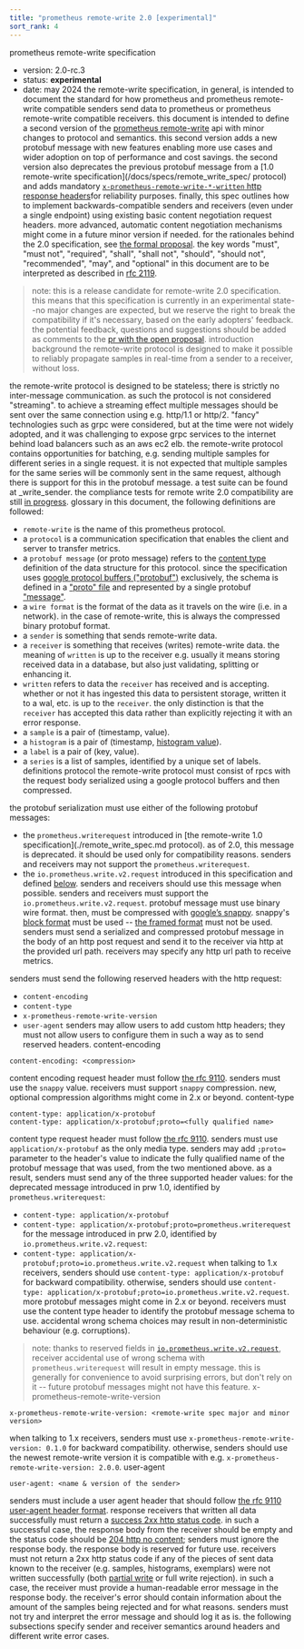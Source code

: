 ```yaml
---
title: "prometheus remote-write 2.0 [experimental]"
sort_rank: 4
---
```

prometheus remote-write specification
* version: 2.0-rc.3
* status: **experimental**
* date: may 2024
the remote-write specification, in general, is intended to document the standard for how prometheus and prometheus remote-write compatible senders send data to prometheus or prometheus remote-write compatible receivers.
this document is intended to define a second version of the [prometheus remote-write](./remote_write_spec.md) api with minor changes to protocol and semantics. this second version adds a new protobuf message with new features enabling more use cases and wider adoption on top of performance and cost savings. the second version also deprecates the previous protobuf message from a [1.0 remote-write specification](/docs/specs/remote_write_spec/
protocol) and adds mandatory [`x-prometheus-remote-write-*-written` http response headers](
required-written-response-headers)for reliability purposes. finally, this spec outlines how to implement backwards-compatible senders and receivers (even under a single endpoint) using existing basic content negotiation request headers. more advanced, automatic content negotiation mechanisms might come in a future minor version if needed. for the rationales behind the 2.0 specification, see [the formal proposal]().
the key words "must", "must not", "required", "shall", "shall not", "should", "should not", "recommended",  "may", and "optional" in this document are to be interpreted as described in [rfc 2119]().
> note: this is a release candidate for remote-write 2.0 specification. this means that this specification is currently in an experimental state--no major changes are expected, but we reserve the right to break the compatibility if it's necessary, based on the early adopters' feedback. the potential feedback, questions and suggestions should be added as comments to the [pr with the open proposal]().
introduction
background
the remote-write protocol is designed to make it possible to reliably propagate samples in real-time from a sender to a receiver, without loss.
<!---
for the detailed rationales behind each 2.0 remote-write decision, see: _remote-write-20.md
-->
the remote-write protocol is designed to be stateless; there is strictly no inter-message communication. as such the protocol is not considered "streaming". to achieve a streaming effect multiple messages should be sent over the same connection using e.g. http/1.1 or http/2. "fancy" technologies such as grpc were considered, but at the time were not widely adopted, and it was challenging to expose grpc services to the internet behind load balancers such as an aws ec2 elb.
the remote-write protocol contains opportunities for batching, e.g. sending multiple samples for different series in a single request. it is not expected that multiple samples for the same series will be commonly sent in the same request, although there is support for this in the protobuf message.
a test suite can be found at _write_sender. the compliance tests for remote write 2.0 compatibility are still [in progress]().
glossary
in this document, the following definitions are followed:
* `remote-write` is the name of this prometheus protocol.
* a `protocol` is a communication specification that enables the client and server to transfer metrics.
* a `protobuf message` (or proto message) refers to the [content type](
name-content-type) definition of the data structure for this protocol. since the specification uses [google protocol buffers ("protobuf")]() exclusively, the schema is defined in a ["proto" file]() and represented by a single protobuf ["message"](
simple).
* a `wire format` is the format of the data as it travels on the wire (i.e. in a network). in the case of remote-write, this is always the compressed binary protobuf format.
* a `sender` is something that sends remote-write data.
* a `receiver` is something that receives (writes) remote-write data. the meaning of `written` is up to the receiver e.g. usually it means storing received data in a database, but also just validating, splitting or enhancing it.
* `written` refers to data the `receiver` has received and is accepting. whether or not it has ingested this data to persistent storage, written it to a wal, etc. is up to the `receiver`. the only distinction is that the `receiver` has accepted this data rather than explicitly rejecting it with an error response.
* a `sample` is a pair of (timestamp, value).
* a `histogram` is a pair of (timestamp, [histogram value](_histograms.md)).
* a `label` is a pair of (key, value).
* a `series` is a list of samples, identified by a unique set of labels.
definitions
protocol
the remote-write protocol must consist of rpcs with the request body serialized using a google protocol buffers and then compressed.
<!---
rationales: _remote-write-20.md
a-new-protobuf-message-identified-by-fully-qualified-name-old-one-deprecated
-->
the protobuf serialization must use either of the following protobuf messages:
* the `prometheus.writerequest` introduced in [the remote-write 1.0 specification](./remote_write_spec.md
protocol). as of 2.0, this message is deprecated. it should be used only for compatibility reasons. senders and receivers may not support the `prometheus.writerequest`.
* the `io.prometheus.write.v2.request` introduced in this specification and defined [below](
protobuf-message). senders and receivers should use this message when possible. senders and receivers must support the `io.prometheus.write.v2.request`.
protobuf message must use binary wire format. then, must be compressed with [google’s snappy](). snappy's [block format](_description.txt) must be used -- [the framed format](_format.txt) must not be used.
senders must send a serialized and compressed protobuf message in the body of an http post request and send it to the receiver via http at the provided url path. receivers may specify any http url path to receive metrics.
<!---
rationales: _remote-write-20.md
basic-content-negotiation-built-on-what-we-have
-->
senders must send the following reserved headers with the http request:
- `content-encoding`
- `content-type`
- `x-prometheus-remote-write-version`
- `user-agent`
senders may allow users to add custom http headers; they must not allow users to configure them in such a way as to send reserved headers.
content-encoding
```
content-encoding: <compression>
```
<!---
rationales: _remote-write-20.md
no-new-compression-added--yet-
-->
content encoding request header must follow [the rfc 9110](
name-content-encoding). senders must use the `snappy` value. receivers must support `snappy` compression. new, optional compression algorithms might come in 2.x or beyond.
content-type
```
content-type: application/x-protobuf
content-type: application/x-protobuf;proto=<fully qualified name>
```
content type request header must follow [the rfc 9110](
name-content-type). senders must use `application/x-protobuf` as the only media type. senders may add `;proto=` parameter to the header's value to indicate the fully qualified name of the protobuf message that was used, from the two mentioned above. as a result, senders must send any of the three supported header values:
for the deprecated message introduced in prw 1.0, identified by `prometheus.writerequest`:
* `content-type: application/x-protobuf`
* `content-type: application/x-protobuf;proto=prometheus.writerequest`
for the message introduced in prw 2.0, identified by `io.prometheus.write.v2.request`:
* `content-type: application/x-protobuf;proto=io.prometheus.write.v2.request`
when talking to 1.x receivers, senders should use `content-type: application/x-protobuf` for backward compatibility. otherwise, senders should use `content-type: application/x-protobuf;proto=io.prometheus.write.v2.request`. more protobuf messages might come in 2.x or beyond.
receivers must use the content type header to identify the protobuf message schema to use. accidental wrong schema choices may result in non-deterministic behaviour (e.g. corruptions).
> note: thanks to reserved fields in [`io.prometheus.write.v2.request`](
protobuf-message), receiver accidental use of wrong schema with `prometheus.writerequest` will result in empty message. this is generally for convenience to avoid surprising errors, but don't rely on it -- future protobuf messages might not have this feature.
x-prometheus-remote-write-version
```
x-prometheus-remote-write-version: <remote-write spec major and minor version>
```
when talking to 1.x receivers, senders must use `x-prometheus-remote-write-version: 0.1.0` for backward compatibility. otherwise, senders should use the newest remote-write version it is compatible with e.g. `x-prometheus-remote-write-version: 2.0.0`.
user-agent
```
user-agent: <name & version of the sender>
```
senders must include a user agent header that should follow [the rfc 9110 user-agent header format](
name-user-agent).
response
receivers that written all data successfully must return a [success 2xx http status code](
name-successful-2xx). in such a successful case, the response body from the receiver should be empty and the status code should be [204 http no content](
name-204-no-content); senders must ignore the response body. the response body is reserved for future use.
receivers must not return a 2xx http status code if any of the pieces of sent data known to the receiver (e.g. samples, histograms, exemplars) were not written successfully (both [partial write](
partial-write) or full write rejection). in such a case, the receiver must provide a human-readable error message in the response body. the receiver's error should contain information about the amount of the samples being rejected and for what reasons. senders must not try and interpret the error message and should log it as is.
the following subsections specify sender and receiver semantics around headers and different write error cases.